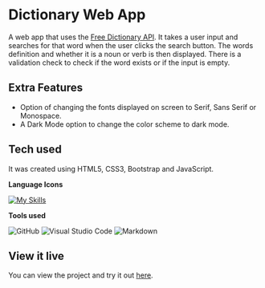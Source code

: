 # Dictionary Web App

A web app that uses the [Free Dictionary API](https://dictionaryapi.dev/). It takes a user input and searches for that word when the user clicks the search button. The words definition and whether it is a noun or verb is then displayed. There is a validation check to check if the word exists or if the input is empty.

## Extra Features

- Option of changing the fonts displayed on screen to Serif, Sans Serif or Monospace.
- A Dark Mode option to change the color scheme to dark mode.

## Tech used

It was created using HTML5, CSS3, Bootstrap and JavaScript.

**Language Icons**

[![My Skills](https://skillicons.dev/icons?i=html,css,bootstrap,js,git&perline=9)](https://skillicons.dev)

**Tools used**

![GitHub](https://camo.githubusercontent.com/cca71357fe98ec5f8cd6ebab9044ad2901f4b64ebda379ac81608ed9f1caa1a0/68747470733a2f2f696d672e736869656c64732e696f2f7374617469632f76313f7374796c653d666f722d7468652d6261646765266d6573736167653d47697448756226636f6c6f723d313831373137266c6f676f3d476974487562266c6f676f436f6c6f723d464646464646266c6162656c3d) ![Visual Studio Code](https://img.shields.io/badge/Visual%20Studio%20Code-0078d7.svg?style=for-the-badge&logo=visual-studio-code&logoColor=white) ![Markdown](https://img.shields.io/badge/markdown-%23000000.svg?style=for-the-badge&logo=markdown&logoColor=white)

## View it live

You can view the project and try it out [here](https://rclarkeweb.github.io/dictionary/).
